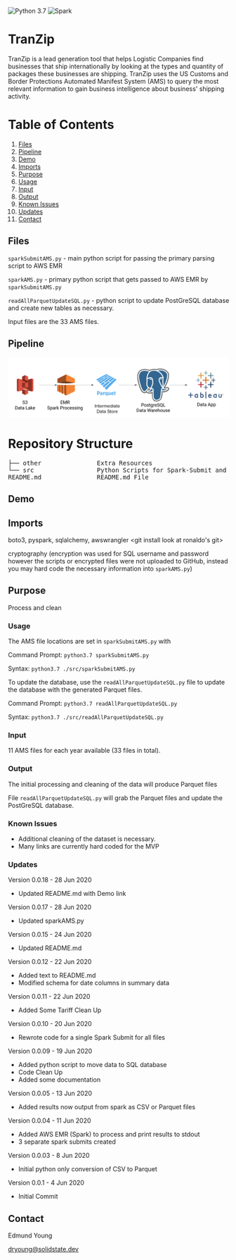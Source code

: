 ![Python 3.7](https://img.shields.io/badge/python-3.7-blue.svg)
![Spark](https://img.shields.io/badge/Spark-2.4.5-green)

# TranZip 
TranZip is a lead generation tool that helps Logistic Companies find businesses that ship internationally by looking at 
the types and quantity of packages these businesses are shipping. TranZip uses the US Customs and Border Protections 
Automated Manifest System (AMS) to query the most relevant information to gain business intelligence about business' 
shipping activity. 

# Table of Contents
1. [Files](README.md#Files)
2. [Pipeline](README.md#Pipeline)
2. [Demo](README.md#Demo)
3. [Imports](README.md#Imports)
2. [Purpose](README.md#Purpose)
2. [Usage](README.md#Usage)
2. [Input](README.md#Input)
2. [Output](README.md#Output)
2. [Known Issues](README.md#Known-Issues)
2. [Updates](README.md#Updates)
2. [Contact](README.md#Contact)

## Files
`sparkSubmitAMS.py` - main python script for passing the primary parsing script to AWS EMR

`sparkAMS.py` - primary python script that gets passed to AWS EMR by `sparkSubmitAMS.py`

`readAllParquetUpdateSQL.py` - python script to update PostGreSQL database and create new tables as necessary.

Input files are the 33 AMS files.
## Pipeline
![TranZip Pipeline](other/pipeline.png)
# Repository Structure
<pre>
├── other               Extra Resources
└── src                 Python Scripts for Spark-Submit and moving data to PostGreSQL
README.md               README.md File
</pre>

## Demo
[Tableau Demo Link]:https://public.tableau.com/profile/ed.young7938#!/vizhome/AMS2020B/BusinessesDashboard

## Imports
boto3, pyspark, sqlalchemy, awswrangler 
<installation instructions for imports>
<push to dev instead>
<git install look at ronaldo's git>

cryptography (encryption was used for SQL username and password however the scripts or encrypted files were not uploaded to GitHub, instead you may hard code the necessary information into `sparkAMS.py`)

## Purpose
Process and clean

### Usage
The AMS file locations are set in `sparkSubmitAMS.py` with 

Command Prompt:
`python3.7 sparkSubmitAMS.py`

Syntax:
`python3.7 ./src/sparkSubmitAMS.py`

To update the database, use the `readAllParquetUpdateSQL.py` file to update the database with the generated Parquet files. 

Command Prompt:
`python3.7 readAllParquetUpdateSQL.py`

Syntax:
`python3.7 ./src/readAllParquetUpdateSQL.py`

### Input
11 AMS files for each year available (33 files in total).

### Output
The initial processing and cleaning of the data will produce Parquet files

File `readAllParquetUpdateSQL.py` will grab the Parquet files and update the PostGreSQL database. 


### Known Issues
- Additional cleaning of the dataset is necessary. 
- Many links are currently hard coded for the MVP

### Updates
Version 0.0.18 - 28 Jun 2020
- Updated README.md with Demo link

Version 0.0.17 - 28 Jun 2020
- Updated sparkAMS.py 

Version 0.0.15 - 24 Jun 2020
- Updated README.md

Version 0.0.12 - 22 Jun 2020
- Added text to README.md
- Modified schema for date columns in summary data

Version 0.0.11 - 22 Jun 2020
- Added Some Tariff Clean Up

Version 0.0.10 - 20 Jun 2020
- Rewrote code for a single Spark Submit for all files

Version 0.0.09 - 19 Jun 2020
- Added python script to move data to SQL database
- Code Clean Up
- Added some documentation

Version 0.0.05 - 13 Jun 2020
- Added results now output from spark as CSV or Parquet files

Version 0.0.04 - 11 Jun 2020
- Added AWS EMR (Spark) to process and print results to stdout
- 3 separate spark submits created

Version 0.0.03 - 8 Jun 2020
- Initial python only conversion of CSV to Parquet

Version 0.0.1 - 4 Jun 2020
- Initial Commit

## Contact
Edmund Young

dryoung@solidstate.dev
